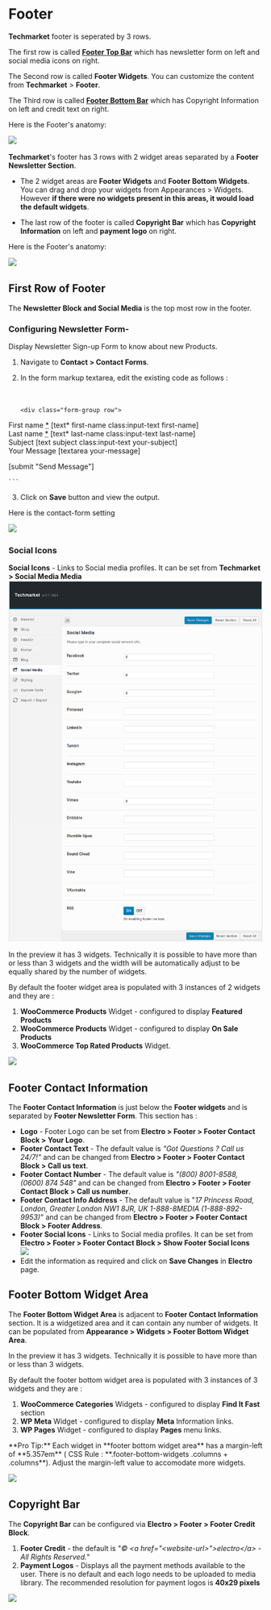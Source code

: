 # Footer

**Techmarket** footer is seperated by 3 rows.

The first row is called [**Footer Top Bar**](configuring_footer_top_bar.md) which has newsletter form on left and social media icons on right.

The Second row is called **Footer Widgets**. You can customize the content from **Techmarket** > **Footer**.

The Third row is called [**Footer Bottom Bar**](footer_bottom_bar.md)
which has Copyright Information on left and credit text on right.

Here is the Footer's anatomy:

![](http://transvelo.github.io/docs/techmarket/images/footer-anatomy.png)



**Techmarket**'s footer has 3 rows with 2 widget areas separated by a **Footer Newsletter Section**.

* The 2 widget areas are **Footer Widgets** and **Footer Bottom Widgets**.  You can drag and drop your widgets from Appearances > Widgets. However **if there were no widgets present in this areas, it would load the default widgets**.

* The last row of the footer is called **Copyright Bar** which has **Copyright Information** on left and **payment logo** on right.

Here is the Footer's anatomy:

![](http://transvelo.github.io/docs/electro/images/footer-anatomy.png)

## First Row of Footer

The **Newsletter Block and Social Media** is the top most row in the footer.

### **Configuring Newsletter Form**-

Display Newsletter Sign-up Form to know about new Products.
1. Navigate to **Contact > Contact Forms**.
2. In the form markup textarea, edit the existing code as follows :<br/><br/>

    ```

    <div class="form-group row">
<div class="col-xs-12 col-md-6">
<label>First name <abbr class="required" title="required">*</abbr></label>
    [text* first-name class:input-text  first-name]
</div>
<div class="col-xs-12 col-md-6">
<label>Last name <abbr class="required" title="required">*</abbr></label>
    [text* last-name class:input-text  last-name]
</div>
</div>

<div class="form-group">
<label>Subject</label>
    [text subject class:input-text your-subject]
</div>

<div class="form-group">
<label>Your Message</label>
    [textarea your-message]
</div>

<div class="form-group clearfix">
<p>[submit "Send Message"]</p>
</div>

    ```


3. Click on **Save** button and view the output.


Here is the contact-form setting

![](../images/footer-newletter-form.png)

### **Social Icons**

**Social Icons** - Links to Social media profiles. It can be set from **Techmarket > Social Media Media**<br/>![](../images/theme-options-social-media.png)




In the preview it has 3 widgets. Technically it is possible to have more than or less than 3 widgets and the width will be automatically adjust to be equally shared by the number of widgets.

By default the footer widget area is populated with 3 instances of 2 widgets and they are :

1. **WooCommerce Products** Widget - configured to display **Featured Products**
2. **WooCommerce Products** Widget - configured to display **On Sale Products**
3. **WooCommerce Top Rated Products** Widget.

![](http://transvelo.github.io/docs/electro/images/footer-widget-area.png)

## Footer Contact Information

The **Footer Contact Information** is just below the **Footer widgets** and is separated by **Footer Newsletter Form**. This section has :

* **Logo** - Footer Logo can be set from **Electro > Footer > Footer Contact Block > Your Logo**.
* **Footer Contact Text** - The default value is *"Got Questions ? Call us 24/7!"* and can be changed from **Electro > Footer > Footer Contact Block > Call us text**.
* **Footer Contact Number** - The default value is *"(800) 8001-8588, (0600) 874 548"* and can be changed from **Electro > Footer > Footer Contact Block > Call us number**.
* **Footer Contact Info Address** - The default value is "*17 Princess Road, London, Greater London NW1 8JR, UK 1-888-8MEDIA (1-888-892-9953)*" and can be changed from **Electro > Footer > Footer Contact Block > Footer Address**.
* **Footer Social Icons** - Links to Social media profiles. It can be set from **Electro > Footer > Footer Contact Block > Show Footer Social Icons**<br/>![](http://transvelo.github.io/docs/electro/images/theme-options-social-media.png)
* Edit the information as required and click on **Save Changes** in **Electro** page.

## Footer Bottom Widget Area

The **Footer Bottom Widget Area** is adjacent to **Footer Contact Information** section. It is a widgetized area and it can contain any number of widgets. It can be populated from **Appearance > Widgets > Footer Bottom Widget Area**.

In the preview it has 3 widgets. Technically it is possible to have more than or less than 3 widgets.

By default the footer bottom widget area is populated with 3 instances of 3 widgets and they are :

1. **WooCommerce Categories** Widgets - configured to display **Find It Fast** section
2. **WP Meta** Widget - configured to display **Meta** Information links.
3. **WP Pages** Widget - configured to display **Pages** menu links.

<div class="alert alert-warning alert-block">
**Pro Tip:** Each widget in **footer bottom widget area** has a margin-left of **5.357em** ( CSS Rule : **.footer-bottom-widgets .columns + .columns**). Adjust the margin-left value to accomodate more widgets.
</div>

![](http://transvelo.github.io/docs/electro/images/footer-bottom-widgets.png)

## Copyright Bar

The **Copyright Bar** can be configured via **Electro > Footer > Footer Credit Block**.

1. **Footer Credit** - the default is "*&copy; &lt;a href="&lt;website-url&gt;"&gt;electro&lt;/a&gt; - All Rights Reserved.*"
2. **Payment Logos** - Displays all the payment methods available to the user. There is no default and each logo needs to be uploaded to media library. The recommended resolution for payment logos is **40x29 pixels**

![](http://transvelo.github.io/docs/electro/images/theme-options-copyright-bar.png)

